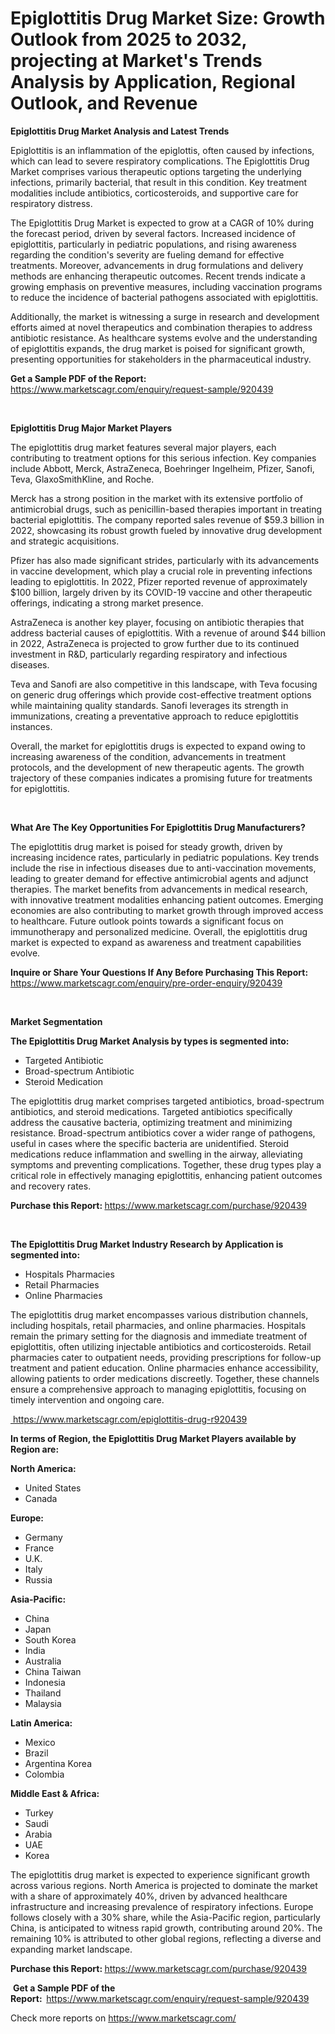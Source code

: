 <p><h1>Epiglottitis Drug Market Size: Growth Outlook from 2025 to 2032, projecting at Market's Trends Analysis by Application, Regional Outlook, and Revenue</h1></p><p><strong>Epiglottitis Drug Market Analysis and Latest Trends</strong></p>
<p><p>Epiglottitis is an inflammation of the epiglottis, often caused by infections, which can lead to severe respiratory complications. The Epiglottitis Drug Market comprises various therapeutic options targeting the underlying infections, primarily bacterial, that result in this condition. Key treatment modalities include antibiotics, corticosteroids, and supportive care for respiratory distress.</p><p>The Epiglottitis Drug Market is expected to grow at a CAGR of 10% during the forecast period, driven by several factors. Increased incidence of epiglottitis, particularly in pediatric populations, and rising awareness regarding the condition's severity are fueling demand for effective treatments. Moreover, advancements in drug formulations and delivery methods are enhancing therapeutic outcomes. Recent trends indicate a growing emphasis on preventive measures, including vaccination programs to reduce the incidence of bacterial pathogens associated with epiglottitis.</p><p>Additionally, the market is witnessing a surge in research and development efforts aimed at novel therapeutics and combination therapies to address antibiotic resistance. As healthcare systems evolve and the understanding of epiglottitis expands, the drug market is poised for significant growth, presenting opportunities for stakeholders in the pharmaceutical industry.</p></p>
<p><strong>Get a Sample PDF of the Report:&nbsp;</strong> <a href="https://www.marketscagr.com/enquiry/request-sample/920439?utm_campaign=3098&utm_medium=2&utm_source=Github&utm_content=ia&utm_term=07032025&utm_id=epiglottitis-drug">https://www.marketscagr.com/enquiry/request-sample/920439</a></p>
<p>&nbsp;</p>
<p><strong>Epiglottitis Drug Major Market Players</strong></p>
<p><p>The epiglottitis drug market features several major players, each contributing to treatment options for this serious infection. Key companies include Abbott, Merck, AstraZeneca, Boehringer Ingelheim, Pfizer, Sanofi, Teva, GlaxoSmithKline, and Roche. </p><p>Merck has a strong position in the market with its extensive portfolio of antimicrobial drugs, such as penicillin-based therapies important in treating bacterial epiglottitis. The company reported sales revenue of $59.3 billion in 2022, showcasing its robust growth fueled by innovative drug development and strategic acquisitions. </p><p>Pfizer has also made significant strides, particularly with its advancements in vaccine development, which play a crucial role in preventing infections leading to epiglottitis. In 2022, Pfizer reported revenue of approximately $100 billion, largely driven by its COVID-19 vaccine and other therapeutic offerings, indicating a strong market presence.</p><p>AstraZeneca is another key player, focusing on antibiotic therapies that address bacterial causes of epiglottitis. With a revenue of around $44 billion in 2022, AstraZeneca is projected to grow further due to its continued investment in R&D, particularly regarding respiratory and infectious diseases.</p><p>Teva and Sanofi are also competitive in this landscape, with Teva focusing on generic drug offerings which provide cost-effective treatment options while maintaining quality standards. Sanofi leverages its strength in immunizations, creating a preventative approach to reduce epiglottitis instances.</p><p>Overall, the market for epiglottitis drugs is expected to expand owing to increasing awareness of the condition, advancements in treatment protocols, and the development of new therapeutic agents. The growth trajectory of these companies indicates a promising future for treatments for epiglottitis.</p></p>
<p>&nbsp;</p>
<p><strong>What Are The Key Opportunities For Epiglottitis Drug Manufacturers?</strong></p>
<p><p>The epiglottitis drug market is poised for steady growth, driven by increasing incidence rates, particularly in pediatric populations. Key trends include the rise in infectious diseases due to anti-vaccination movements, leading to greater demand for effective antimicrobial agents and adjunct therapies. The market benefits from advancements in medical research, with innovative treatment modalities enhancing patient outcomes. Emerging economies are also contributing to market growth through improved access to healthcare. Future outlook points towards a significant focus on immunotherapy and personalized medicine. Overall, the epiglottitis drug market is expected to expand as awareness and treatment capabilities evolve.</p></p>
<p><strong>Inquire or Share Your Questions If Any Before Purchasing This Report:</strong> <a href="https://www.marketscagr.com/enquiry/pre-order-enquiry/920439?utm_campaign=3098&utm_medium=2&utm_source=Github&utm_content=ia&utm_term=07032025&utm_id=epiglottitis-drug">https://www.marketscagr.com/enquiry/pre-order-enquiry/920439</a></p>
<p>&nbsp;</p>
<p><strong>Market Segmentation</strong></p>
<p><strong>The Epiglottitis Drug Market Analysis by types is segmented into:</strong></p>
<p><ul><li>Targeted Antibiotic</li><li>Broad-spectrum Antibiotic</li><li>Steroid Medication</li></ul></p>
<p><p>The epiglottitis drug market comprises targeted antibiotics, broad-spectrum antibiotics, and steroid medications. Targeted antibiotics specifically address the causative bacteria, optimizing treatment and minimizing resistance. Broad-spectrum antibiotics cover a wider range of pathogens, useful in cases where the specific bacteria are unidentified. Steroid medications reduce inflammation and swelling in the airway, alleviating symptoms and preventing complications. Together, these drug types play a critical role in effectively managing epiglottitis, enhancing patient outcomes and recovery rates.</p></p>
<p><strong>Purchase this Report:&nbsp;</strong><a href="https://www.marketscagr.com/purchase/920439?utm_campaign=3098&utm_medium=2&utm_source=Github&utm_content=ia&utm_term=07032025&utm_id=epiglottitis-drug">https://www.marketscagr.com/purchase/920439</a></p>
<p>&nbsp;</p>
<p><strong>The Epiglottitis Drug Market Industry Research by Application is segmented into:</strong></p>
<p><ul><li>Hospitals Pharmacies</li><li>Retail Pharmacies</li><li>Online Pharmacies</li></ul></p>
<p><p>The epiglottitis drug market encompasses various distribution channels, including hospitals, retail pharmacies, and online pharmacies. Hospitals remain the primary setting for the diagnosis and immediate treatment of epiglottitis, often utilizing injectable antibiotics and corticosteroids. Retail pharmacies cater to outpatient needs, providing prescriptions for follow-up treatment and patient education. Online pharmacies enhance accessibility, allowing patients to order medications discreetly. Together, these channels ensure a comprehensive approach to managing epiglottitis, focusing on timely intervention and ongoing care.</p></p>
<p><a href="https://www.marketscagr.com/epiglottitis-drug-r920439?utm_campaign=3098&utm_medium=2&utm_source=Github&utm_content=ia&utm_term=07032025&utm_id=epiglottitis-drug">&nbsp;https://www.marketscagr.com/epiglottitis-drug-r920439</a></p>
<p><strong>In terms of Region, the Epiglottitis Drug Market Players available by Region are:</strong></p>
<p>
    <p> <strong> North America: </strong>
        <ul>
            <li>United States</li>
            <li>Canada</li>
        </ul>
        </p> 
    <p> <strong> Europe: </strong>
        <ul>
            <li>Germany</li>
            <li>France</li>
            <li>U.K.</li>
            <li>Italy</li>
            <li>Russia</li>
        </ul>
        </p> 
    <p> <strong> Asia-Pacific: </strong>
        <ul>
            <li>China</li>
            <li>Japan</li>
            <li>South Korea</li>
            <li>India</li>
            <li>Australia</li>
            <li>China Taiwan</li>
            <li>Indonesia</li>
            <li>Thailand</li>
            <li>Malaysia</li>
        </ul>
        </p> 
    <p> <strong> Latin America: </strong>
        <ul>
            <li>Mexico</li>
            <li>Brazil</li>
            <li>Argentina Korea</li>
            <li>Colombia</li>
        </ul>
        </p> 
    <p> <strong> Middle East & Africa: </strong>
        <ul>
            <li>Turkey</li>
            <li>Saudi</li>
            <li>Arabia</li>
            <li>UAE</li>
            <li>Korea</li>
        </ul>
    </p>
    </p>
<p><p>The epiglottitis drug market is expected to experience significant growth across various regions. North America is projected to dominate the market with a share of approximately 40%, driven by advanced healthcare infrastructure and increasing prevalence of respiratory infections. Europe follows closely with a 30% share, while the Asia-Pacific region, particularly China, is anticipated to witness rapid growth, contributing around 20%. The remaining 10% is attributed to other global regions, reflecting a diverse and expanding market landscape.</p></p>
<p><strong>Purchase this Report: </strong><a href="https://www.marketscagr.com/purchase/920439?utm_campaign=3098&utm_medium=2&utm_source=Github&utm_content=ia&utm_term=07032025&utm_id=epiglottitis-drug">https://www.marketscagr.com/purchase/920439</a></p>
<p>&nbsp;<strong>Get a Sample PDF of the Report:&nbsp;&nbsp;</strong><a href="https://www.marketscagr.com/enquiry/request-sample/920439?utm_campaign=3098&utm_medium=2&utm_source=Github&utm_content=ia&utm_term=07032025&utm_id=epiglottitis-drug">https://www.marketscagr.com/enquiry/request-sample/920439</a></p>
<p><strong></strong></p>
<p>Check more reports on <a href="https://www.marketscagr.com/?utm_campaign=3098&utm_medium=2&utm_source=Github&utm_content=ia&utm_term=07032025&utm_id=epiglottitis-drug">https://www.marketscagr.com/</a></p>